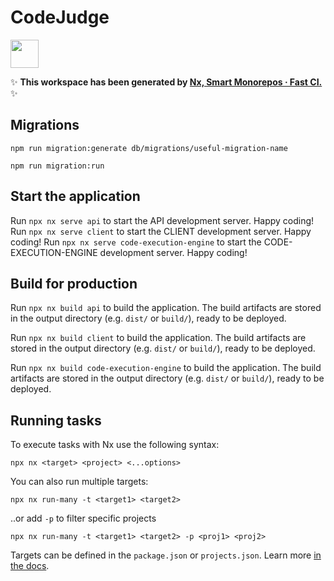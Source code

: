 # CodeJudge

<a alt="Nx logo" href="https://nx.dev" target="_blank" rel="noreferrer"><img src="https://raw.githubusercontent.com/nrwl/nx/master/images/nx-logo.png" width="45"></a>

✨ **This workspace has been generated by [Nx, Smart Monorepos · Fast CI.](https://nx.dev)** ✨

## Migrations

`npm run migration:generate db/migrations/useful-migration-name`

`npm run migration:run`

## Start the application

Run `npx nx serve api` to start the API development server. Happy coding!
Run `npx nx serve client` to start the CLIENT development server. Happy coding!
Run `npx nx serve code-execution-engine` to start the CODE-EXECUTION-ENGINE development server. Happy coding!

## Build for production

Run `npx nx build api` to build the application. The build artifacts are stored in the output directory (e.g. `dist/` or `build/`), ready to be deployed.

Run `npx nx build client` to build the application. The build artifacts are stored in the output directory (e.g. `dist/` or `build/`), ready to be deployed.

Run `npx nx build code-execution-engine` to build the application. The build artifacts are stored in the output directory (e.g. `dist/` or `build/`), ready to be deployed.

## Running tasks

To execute tasks with Nx use the following syntax:

```
npx nx <target> <project> <...options>
```

You can also run multiple targets:

```
npx nx run-many -t <target1> <target2>
```

..or add `-p` to filter specific projects

```
npx nx run-many -t <target1> <target2> -p <proj1> <proj2>
```

Targets can be defined in the `package.json` or `projects.json`. Learn more [in the docs](https://nx.dev/features/run-tasks).
